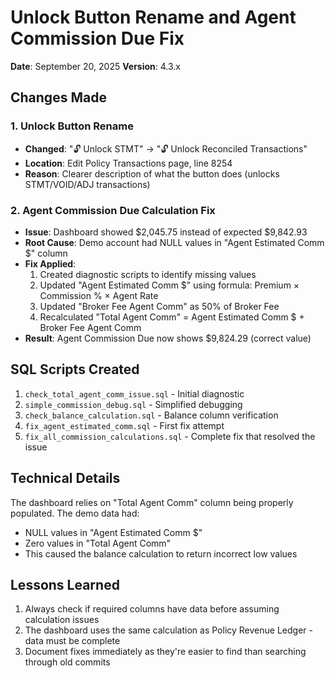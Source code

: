 # Unlock Button Rename and Agent Commission Due Fix
**Date**: September 20, 2025
**Version**: 4.3.x

## Changes Made

### 1. Unlock Button Rename
- **Changed**: "🔓 Unlock STMT" → "🔓 Unlock Reconciled Transactions"
- **Location**: Edit Policy Transactions page, line 8254
- **Reason**: Clearer description of what the button does (unlocks STMT/VOID/ADJ transactions)

### 2. Agent Commission Due Calculation Fix
- **Issue**: Dashboard showed $2,045.75 instead of expected $9,842.93
- **Root Cause**: Demo account had NULL values in "Agent Estimated Comm $" column
- **Fix Applied**:
  1. Created diagnostic scripts to identify missing values
  2. Updated "Agent Estimated Comm $" using formula: Premium × Commission % × Agent Rate
  3. Updated "Broker Fee Agent Comm" as 50% of Broker Fee
  4. Recalculated "Total Agent Comm" = Agent Estimated Comm $ + Broker Fee Agent Comm
- **Result**: Agent Commission Due now shows $9,824.29 (correct value)

## SQL Scripts Created
1. `check_total_agent_comm_issue.sql` - Initial diagnostic
2. `simple_commission_debug.sql` - Simplified debugging
3. `check_balance_calculation.sql` - Balance column verification
4. `fix_agent_estimated_comm.sql` - First fix attempt
5. `fix_all_commission_calculations.sql` - Complete fix that resolved the issue

## Technical Details
The dashboard relies on "Total Agent Comm" column being properly populated. The demo data had:
- NULL values in "Agent Estimated Comm $" 
- Zero values in "Total Agent Comm"
- This caused the balance calculation to return incorrect low values

## Lessons Learned
1. Always check if required columns have data before assuming calculation issues
2. The dashboard uses the same calculation as Policy Revenue Ledger - data must be complete
3. Document fixes immediately as they're easier to find than searching through old commits